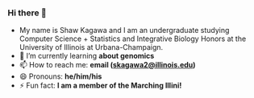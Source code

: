 ### Hi there 👋

<!--
**skagawa2/skagawa2** is a ✨ _special_ ✨ repository because its `README.md` (this file) appears on your GitHub profile.

Here are some ideas to get you started:

- 🔭 I’m currently working on ...
- 🌱 I’m currently learning ...
- 👯 I’m looking to collaborate on ...
- 🤔 I’m looking for help with ...
- 💬 Ask me about ...
- 📫 How to reach me: ...
- 😄 Pronouns: ...
- ⚡ Fun fact: ...
-->

- My name is Shaw Kagawa and I am an undergraduate studying Computer Science + Statistics and Integrative Biology Honors at the University of Illinois at Urbana-Champaign.
- 🌱 I’m currently learning **about genomics**
- 📫 How to reach me: **email (skagawa2@illinois.edu)**
- 😄 Pronouns: **he/him/his**
- ⚡ Fun fact: **I am a member of the Marching Illini!**
